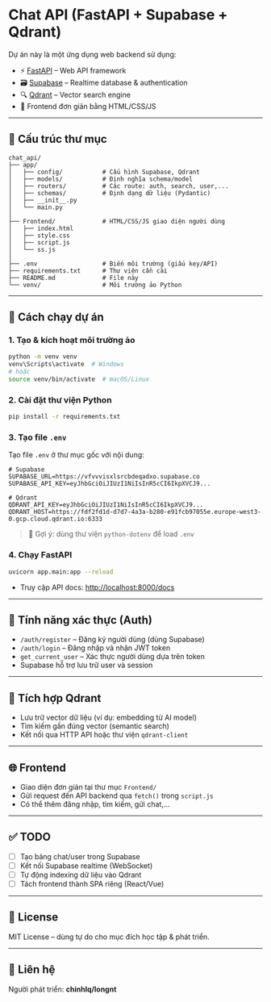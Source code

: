 # Chat API (FastAPI + Supabase + Qdrant)

Dự án này là một ứng dụng web backend sử dụng:

- ⚡ [FastAPI](https://fastapi.tiangolo.com/) – Web API framework
- 🗃️ [Supabase](https://supabase.com/) – Realtime database & authentication
- 🔍 [Qdrant](https://qdrant.tech/) – Vector search engine
- 🎨 Frontend đơn giản bằng HTML/CSS/JS

---

## 📁 Cấu trúc thư mục

```
chat_api/
├── app/
│   ├── config/           # Cấu hình Supabase, Qdrant
│   ├── models/           # Định nghĩa schema/model
│   ├── routers/          # Các route: auth, search, user,...
│   ├── schemas/          # Định dạng dữ liệu (Pydantic)
│   ├── __init__.py
│   └── main.py
│
├── Frontend/             # HTML/CSS/JS giao diện người dùng
│   ├── index.html
│   ├── style.css
│   ├── script.js
│   └── ss.js
│
├── .env                  # Biến môi trường (giấu key/API)
├── requirements.txt      # Thư viện cần cài
├── README.md             # File này
└── venv/                 # Môi trường ảo Python
```

---

## 🚀 Cách chạy dự án

### 1. Tạo & kích hoạt môi trường ảo

```bash
python -m venv venv
venv\Scripts\activate  # Windows
# hoặc
source venv/bin/activate  # macOS/Linux
```

### 2. Cài đặt thư viện Python

```bash
pip install -r requirements.txt
```

### 3. Tạo file `.env`

Tạo file `.env` ở thư mục gốc với nội dung:

```dotenv
# Supabase
SUPABASE_URL=https://vfvvvisxlsrcbdeqadxo.supabase.co
SUPABASE_API_KEY=eyJhbGciOiJIUzI1NiIsInR5cCI6IkpXVCJ9...

# Qdrant
QDRANT_API_KEY=eyJhbGciOiJIUzI1NiIsInR5cCI6IkpXVCJ9...
QDRANT_HOST=https://fdf2fd1d-d7d7-4a3a-b280-e91fcb97055e.europe-west3-0.gcp.cloud.qdrant.io:6333
```

> 📌 Gợi ý: dùng thư viện `python-dotenv` để load `.env`

### 4. Chạy FastAPI

```bash
uvicorn app.main:app --reload
```

- Truy cập API docs: [http://localhost:8000/docs](http://localhost:8000/docs)

---

## 🔐 Tính năng xác thực (Auth)

- `/auth/register` – Đăng ký người dùng (dùng Supabase)
- `/auth/login` – Đăng nhập và nhận JWT token
- `get_current_user` – Xác thực người dùng dựa trên token
- Supabase hỗ trợ lưu trữ user và session

---

## 🔎 Tích hợp Qdrant

- Lưu trữ vector dữ liệu (ví dụ: embedding từ AI model)
- Tìm kiếm gần đúng vector (semantic search)
- Kết nối qua HTTP API hoặc thư viện `qdrant-client`

---

## 🌐 Frontend

- Giao diện đơn giản tại thư mục `Frontend/`
- Gửi request đến API backend qua `fetch()` trong `script.js`
- Có thể thêm đăng nhập, tìm kiếm, gửi chat,...

---

## ✅ TODO

- [ ] Tạo bảng chat/user trong Supabase
- [ ] Kết nối Supabase realtime (WebSocket)
- [ ] Tự động indexing dữ liệu vào Qdrant
- [ ] Tách frontend thành SPA riêng (React/Vue)

---

## 📝 License

MIT License – dùng tự do cho mục đích học tập & phát triển.

---

## 📩 Liên hệ

Người phát triển: **chinhlq/longnt**

